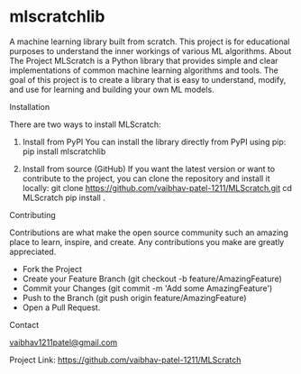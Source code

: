 # mlscratchlib

A machine learning library built from scratch. This project is for educational purposes to understand the inner workings of various ML algorithms.
About The Project
MLScratch is a Python library that provides simple and clear implementations of common machine learning algorithms and tools. The goal of this project is to create a library that is easy to understand, modify, and use for learning and building your own ML models.

Installation

There are two ways to install MLScratch:
1. Install from PyPI
You can install the library directly from PyPI using pip:
pip install mlscratchlib

2. Install from source (GitHub)
If you want the latest version or want to contribute to the project, you can clone the repository and install it locally:
git clone https://github.com/vaibhav-patel-1211/MLScratch.git
cd MLScratch
pip install .

Contributing

Contributions are what make the open source community such an amazing place to learn, inspire, and create. Any contributions you make are greatly appreciated.
 * Fork the Project
 * Create your Feature Branch (git checkout -b feature/AmazingFeature)
 * Commit your Changes (git commit -m 'Add some AmazingFeature')
 * Push to the Branch (git push origin feature/AmazingFeature)
 * Open a Pull Request.

Contact

 vaibhav1211patel@gmail.com

Project Link: https://github.com/vaibhav-patel-1211/MLScratch
